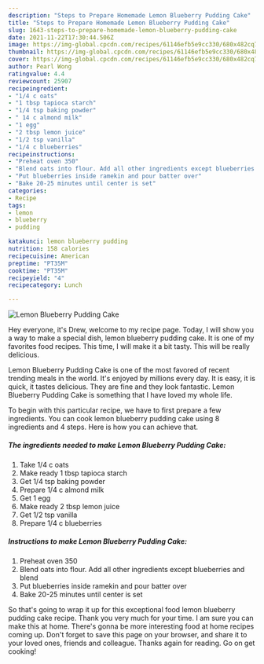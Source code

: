 ```yaml
---
description: "Steps to Prepare Homemade Lemon Blueberry Pudding Cake"
title: "Steps to Prepare Homemade Lemon Blueberry Pudding Cake"
slug: 1643-steps-to-prepare-homemade-lemon-blueberry-pudding-cake
date: 2021-11-22T17:30:44.506Z
image: https://img-global.cpcdn.com/recipes/61146efb5e9cc330/680x482cq70/lemon-blueberry-pudding-cake-recipe-main-photo.jpg
thumbnail: https://img-global.cpcdn.com/recipes/61146efb5e9cc330/680x482cq70/lemon-blueberry-pudding-cake-recipe-main-photo.jpg
cover: https://img-global.cpcdn.com/recipes/61146efb5e9cc330/680x482cq70/lemon-blueberry-pudding-cake-recipe-main-photo.jpg
author: Pearl Wong
ratingvalue: 4.4
reviewcount: 25907
recipeingredient:
- "1/4 c oats"
- "1 tbsp tapioca starch"
- "1/4 tsp baking powder"
- " 14 c almond milk"
- "1 egg"
- "2 tbsp lemon juice"
- "1/2 tsp vanilla"
- "1/4 c blueberries"
recipeinstructions:
- "Preheat oven 350"
- "Blend oats into flour. Add all other ingredients except blueberries and blend"
- "Put blueberries inside ramekin and pour batter over"
- "Bake 20-25 minutes until center is set"
categories:
- Recipe
tags:
- lemon
- blueberry
- pudding

katakunci: lemon blueberry pudding 
nutrition: 158 calories
recipecuisine: American
preptime: "PT35M"
cooktime: "PT35M"
recipeyield: "4"
recipecategory: Lunch

---
```



![Lemon Blueberry Pudding Cake](https://img-global.cpcdn.com/recipes/61146efb5e9cc330/680x482cq70/lemon-blueberry-pudding-cake-recipe-main-photo.jpg)

Hey everyone, it's Drew, welcome to my recipe page. Today, I will show you a way to make a special dish, lemon blueberry pudding cake. It is one of my favorites food recipes. This time, I will make it a bit tasty. This will be really delicious.

Lemon Blueberry Pudding Cake is one of the most favored of recent trending meals in the world. It's enjoyed by millions every day. It is easy, it is quick, it tastes delicious. They are fine and they look fantastic. Lemon Blueberry Pudding Cake is something that I have loved my whole life.




To begin with this particular recipe, we have to first prepare a few ingredients. You can cook lemon blueberry pudding cake using 8 ingredients and 4 steps. Here is how you can achieve that.

<!--inarticleads1-->

##### The ingredients needed to make Lemon Blueberry Pudding Cake:

1. Take 1/4 c oats
1. Make ready 1 tbsp tapioca starch
1. Get 1/4 tsp baking powder
1. Prepare  1/4 c almond milk
1. Get 1 egg
1. Make ready 2 tbsp lemon juice
1. Get 1/2 tsp vanilla
1. Prepare 1/4 c blueberries




<!--inarticleads2-->

##### Instructions to make Lemon Blueberry Pudding Cake:

1. Preheat oven 350
1. Blend oats into flour. Add all other ingredients except blueberries and blend
1. Put blueberries inside ramekin and pour batter over
1. Bake 20-25 minutes until center is set




So that's going to wrap it up for this exceptional food lemon blueberry pudding cake recipe. Thank you very much for your time. I am sure you can make this at home. There's gonna be more interesting food at home recipes coming up. Don't forget to save this page on your browser, and share it to your loved ones, friends and colleague. Thanks again for reading. Go on get cooking!
